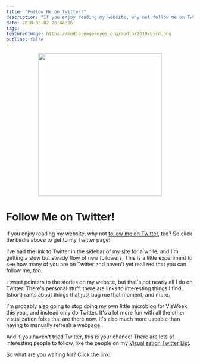 ```yaml
---
title: "Follow Me on Twitter!"
description: "If you enjoy reading my website, why not follow me on Twitter, too? So click the birdie above to get to my Twitter page!"
date: 2010-08-02 20:44:26
tags: 
featuredImage: https://media.eagereyes.org/media/2010/bird.png
outline: false
---
```


<p align="center"><img src="https://media.eagereyes.org/media/2010/bird.png" alt="" width="332" height="384" /></p>

# Follow Me on Twitter!

If you enjoy reading my website, why not <a href="http://twitter.com/eagereyes">follow me on Twitter</a>, too? So click the birdie above to get to my Twitter page!

I've had the link to Twitter in the sidebar of my site for a while, and I'm getting a slow but steady flow of new followers. This is a little experiment to see how many of you are on Twitter and haven't yet realized that you can follow me, too.

I tweet pointers to the stories on my website, but that's not nearly all I do on Twitter. There's personal stuff, there are links to interesting things I find, (short) rants about things that just bug me that moment, and more.

I'm probably also going to stop doing my own little microblog for VisWeek this year, and instead only do Twitter. It's a lot more fun with all the other visualization folks that are there now. It's also much more useable than having to manually refresh a webpage.

And if you haven't tried Twitter, this is your chance! There are lots of interesting people to follow, like the people on my <a href="http://twitter.com/EagerEyes/visualization/members">Visualization Twitter List</a>.

So what are you waiting for? <a href="http://twitter.com/EagerEyes">Click the link!</a>


<PostedBy />


